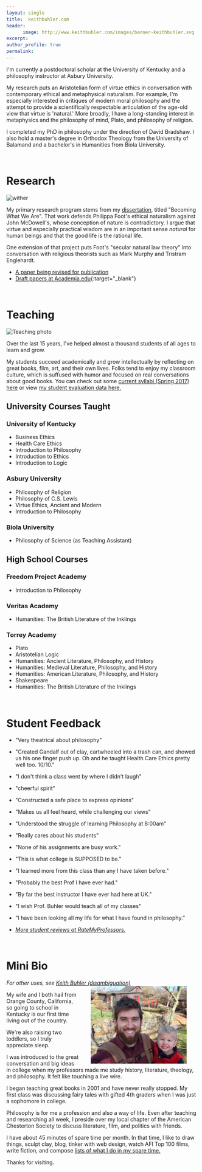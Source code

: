 ```yaml
---
layout: single
title:  keithbuhler.com
header:
      image: http://www.keithbuhler.com/images/banner-keithbuhler.svg
excerpt: 
author_profile: true
permalink:
---
```


I'm currently a postdoctoral scholar at the University of Kentucky and a philosophy instructor at Asbury University. 

My research puts an Aristotelian form of virtue ethics in conversation with contemporary ethical and metaphysical naturalism. For example, I'm especially interested in critiques of modern moral philosophy and the attempt to provide a scientifically respectable articulation of the age-old view that virtue is 'natural.'  More broadly, I have a long-standing interest in metaphysics and the philosophy of mind, Plato, and philosophy of religion. 

I completed my PhD in philosophy under the direction of David Bradshaw. I also hold a master's degree in Orthodox Theology from the University of Balamand and a bachelor's in Humanities from Biola University.
 
<br>

# Research 

![wither](http://www.keithbuhler.com/images/wither.jpg)

My primary research program stems from my [dissertation](/phd), titled "Becoming What We Are". That work defends Philippa Foot's ethical naturalism against John McDowell's, whose conception of nature is contradictory. I argue that virtue and especially practical wisdom are in an important sense *natural* for human beings and that the good life is the rational life.

One extension of that project puts Foot's "secular natural law theory" into conversation with religious theorists such as Mark Murphy and Tristram Englehardt. 

- [A paper being revised for publication](/publications)
- [Draft papers at Academia.edu](https://uky.academia.edu/KeithBuhler){:target="_blank"}


<br>


# Teaching

![Teaching photo](http://www.keithbuhler.com/images/keith-teaching2.png)

Over the last 15 years, I've helped almost a thousand students of all ages to learn and grow. 

My students succeed academically and grow intellectually by reflecting on great books, film, art, and their own lives. Folks tend to enjoy my classroom culture, which is suffused with humor and focused on real conversations about good books. You can check out some [current syllabi (Spring 2017) here](/syllabi) or view [my student evaluation data here.](/teaching-statement)

## University Courses Taught


### University of Kentucky

- Business Ethics
- Health Care Ethics
- Introduction to Philosophy
- Introduction to Ethics
- Introduction to Logic

### Asbury University

- Philosophy of Religion
- Philosophy of C.S. Lewis
- Virtue Ethics, Ancient and Modern
- Introduction to Philosophy 

### Biola University 

- Philosophy of Science (as Teaching Assistant)

## High School Courses

### Freedom Project Academy

- Introduction to Philosophy 

### Veritas Academy

- Humanities: The British Literature of the Inklings

### Torrey Academy

- Plato
- Aristotelian Logic
- Humanities: Ancient Literature, Philosophy, and History
- Humanities: Medieval Literature, Philosophy, and History
- Humanities: American Literature, Philosophy, and History
- Shakespeare
- Humanities: The British Literature of the Inklings


<br>




# Student Feedback

* "Very theatrical about philosophy" 

* "Created Gandalf out of clay, cartwheeled into a trash can, and showed us his one finger push up. Oh and he taught Health Care Ethics pretty well too. 10/10.” 

* "I don't think a class went by where I didn't laugh"

* "cheerful spirit"

* "Constructed a safe place to express opinions"

* "Makes us all feel heard, while challenging our views"

* "Understood the struggle of learning Philosophy at 8:00am"

* "Really cares about his students"

* "None of his assignments are busy work."

* "This is what college is SUPPOSED to be."

* "I learned more from this class than any I have taken before." 

* "Probably the best Prof I have ever had."

* "By far the best instructor I have ever had here at UK."

* "I wish Prof. Buhler would teach all of my classes"


* “I have been looking all my life for what I have found in philosophy.”

- [*More student reviews at RateMyProfessors.*](http://www.ratemyprofessors.com/ShowRatings.jsp?tid=1822771)

<br>

# Mini Bio

*For other uses, see [Keith Buhler (disambiguation)](/disambiguation)*
<img src="/images/keith-josiah.jpg" alt="Keith and son" hspace="30px" align="right" width="50%"> 

My wife and I both hail from Orange County, California, so going to school in Kentucky is our first time living out of the country.  

We're also raising two toddlers, so I truly appreciate sleep. 

I was introduced to the great conversation and big ideas in college when my professors made me study history, literature, theology, and philosophy. It felt like touching a live wire. 

I began teaching great books in 2001 and have never really stopped.  My first class was discussing fairy tales with gifted 4th graders when I was just a sophomore in college. 

Philosophy is for me a profession and also a way of life. Even after teaching and researching all week, I preside over my local chapter of the American Chesterton Society to discuss literature, film, and politics with friends.

I have about 45 minutes of spare time per month. In that time, I like to draw things, sculpt clay, blog, tinker with web design, watch AFI Top 100 films, write fiction, and compose [lists of what I do in my spare time.](https://en.wikipedia.org/wiki/Recursion)

Thanks for visiting. 